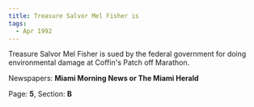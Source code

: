 ```yaml
---  
title: Treasure Salvor Mel Fisher is  
tags:  
  - Apr 1992  
---  
```

  
Treasure Salvor Mel Fisher is sued by the federal government for doing environmental damage at Coffin's Patch off Marathon.  
  
Newspapers: **Miami Morning News or The Miami Herald**  
  
Page: **5**, Section: **B** 

